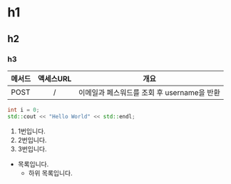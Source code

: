 # h1
>
## h2

### h3

| 메서드  | 액세스URL |              개요              |
| :--- | :----: | :--------------------------: |
| POST |   /    | 이메일과 페스워드를 조회 후 username을 반환 |

``` C++
int i = 0;
std::cout << "Hello World" << std::endl;
```

1. 1번입니다.
2. 2번입니다.
3. 3번입니다.

- 목록입니다.
  - 하위 목록입니다.